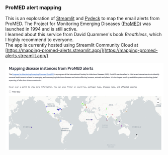 ### ProMED alert mapping

This is an exploration of [Streamlit](https://streamlit.io/) and [Pydeck](https://deckgl.readthedocs.io/en/latest/) to map the email alerts from ProMED. The Project for Monitoring Emerging Diseases ([ProMED](https://promedmail.org/about-promed/)) was launched in 1994 and is still active.<br>
I learned about this service from David Quammen's book <i>Breathless</i>, which I highly recommend to everyone.<br>
The app is currently hosted using Streamlit Community Cloud at [https://mapping-promed-alerts.streamlit.app/](https://mapping-promed-alerts.streamlit.app/)<br>

![image](/image.png "App screen")
